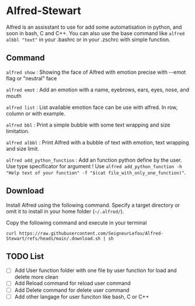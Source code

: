 # Alfred-Stewart

Alfred is an assisstant to use for add some automatisation in python, and soon in bash, C and C++. You can also use the base command like `alfred albbl "text"` in your .bashrc or in your .zschrc with simple function.

## Command

`alfred show` : Showing the face of Alfred with emotion precise with --emot flag or "neutral" face

`alfred emot` : Add an emotion with a name, eyebrows, ears, eyes, nose, and mouth

`alfred list` : List available emotion face can be use with alfred. In row, column or with example.

`alfred bbl` : Print a simple bubble with some text wrapping and size limitation.

`alfred albbl` : Print Alfred with a bubble of text with emotion, text wrapping and size limit.

`alfred add_python_function` : Add an function python define by the user. Use type specificator for argument ! Use `alfred add_python_function -h "Help text of your function" -f "$(cat file_with_only_one_function)"`.

## Download

Install Alfred using the following command. Specify a target directory or omit it to install in your home folder (`~/.alfred/`).

Copy the following command and execute in your terminal

```
curl https://raw.githubusercontent.com/SeigneurLefou/Alfred-Stewart/refs/heads/main/.download.sh | sh
```

## TODO List
- [ ] Add User function folder with one file by user function for load and delete more clean
- [ ] Add Reload command for reload user command
- [ ] Add Delete command for delete user command
- [ ] Add other langage for user funciton like bash, C or C++
